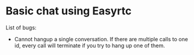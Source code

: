 Basic chat using Easyrtc
======

List of bugs:
- Cannot hangup a single conversation. If there are multiple calls to one id, every call will terminate if you try to hang up one of them.

